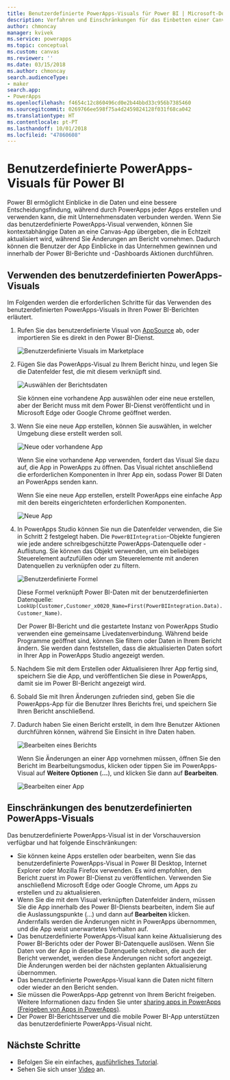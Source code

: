 ```yaml
---
title: Benutzerdefinierte PowerApps-Visuals für Power BI | Microsoft-Dokumentation
description: Verfahren und Einschränkungen für das Einbetten einer Canvas-App, die die gleiche Datenquelle wie andere Berichtselemente in Power BI verwendet und ebenfalls gefiltert werden kann
author: chmoncay
manager: kvivek
ms.service: powerapps
ms.topic: conceptual
ms.custom: canvas
ms.reviewer: ''
ms.date: 03/15/2018
ms.author: chmoncay
search.audienceType:
- maker
search.app:
- PowerApps
ms.openlocfilehash: f4654c12c860496cd0e2b44bbd33c956b7385460
ms.sourcegitcommit: 0269766ee598f75a4d2459824128f031f68ca042
ms.translationtype: HT
ms.contentlocale: pt-PT
ms.lasthandoff: 10/01/2018
ms.locfileid: "47860608"
---
```

# <a name="powerapps-custom-visual-for-power-bi"></a>Benutzerdefinierte PowerApps-Visuals für Power BI

Power BI ermöglicht Einblicke in die Daten und eine bessere Entscheidungsfindung, während durch PowerApps jeder Apps erstellen und verwenden kann, die mit Unternehmensdaten verbunden werden. Wenn Sie das benutzerdefinierte PowerApps-Visual verwenden, können Sie kontextabhängige Daten an eine Canvas-App übergeben, die in Echtzeit aktualisiert wird, während Sie Änderungen am Bericht vornehmen. Dadurch können die Benutzer der App Einblicke in das Unternehmen gewinnen und innerhalb der Power BI-Berichte und -Dashboards Aktionen durchführen.

## <a name="using-the-powerapps-custom-visual"></a>Verwenden des benutzerdefinierten PowerApps-Visuals

Im Folgenden werden die erforderlichen Schritte für das Verwenden des benutzerdefinierten PowerApps-Visuals in Ihren Power BI-Berichten erläutert.

1. Rufen Sie das benutzerdefinierte Visual von [AppSource](https://appsource.microsoft.com/product/power-bi-visuals/WA104381378?tab=Overview) ab, oder importieren Sie es direkt in den Power BI-Dienst.

    ![Benutzerdefinierte Visuals im Marketplace](./media/powerapps-custom-visual/powerapps-store.png) 

2. Fügen Sie das PowerApps-Visual zu Ihrem Bericht hinzu, und legen Sie die Datenfelder fest, die mit diesem verknüpft sind.

    ![Auswählen der Berichtsdaten](./media/powerapps-custom-visual/add-visual-set-data.png)

    Sie können eine vorhandene App auswählen oder eine neue erstellen, aber der Bericht muss mit dem Power BI-Dienst veröffentlicht und in Microsoft Edge oder Google Chrome geöffnet werden.

3.  Wenn Sie eine neue App erstellen, können Sie auswählen, in welcher Umgebung diese erstellt werden soll.

    ![Neue oder vorhandene App](./media/powerapps-custom-visual/create-new-or-choose-app.png)

    Wenn Sie eine vorhandene App verwenden, fordert das Visual Sie dazu auf, die App in PowerApps zu öffnen. Das Visual richtet anschließend die erforderlichen Komponenten in Ihrer App ein, sodass Power BI Daten an PowerApps senden kann.

    Wenn Sie eine neue App erstellen, erstellt PowerApps eine einfache App mit den bereits eingerichteten erforderlichen Komponenten.

    ![Neue App](./media/powerapps-custom-visual/new-app.png)

4. In PowerApps Studio können Sie nun die Datenfelder verwenden, die Sie in Schritt 2 festgelegt haben. Die `PowerBIIntegration`-Objekte fungieren wie jede andere schreibgeschützte PowerApps-Datenquelle oder -Auflistung. Sie können das Objekt verwenden, um ein beliebiges Steuerelement aufzufüllen oder um Steuerelemente mit anderen Datenquellen zu verknüpfen oder zu filtern.

    ![Benutzerdefinierte Formel](./media/powerapps-custom-visual/custom-formula.png)

    Diese Formel verknüpft Power BI-Daten mit der benutzerdefinierten Datenquelle: `LookUp(Customer,Customer_x0020_Name=First(PowerBIIntegration.Data).Customer_Name)`.

   Der Power BI-Bericht und die gestartete Instanz von PowerApps Studio verwenden eine gemeinsame Livedatenverbindung. Während beide Programme geöffnet sind, können Sie filtern oder Daten in Ihrem Bericht ändern. Sie werden dann feststellen, dass die aktualisierten Daten sofort in Ihrer App in PowerApps Studio angezeigt werden.

5. Nachdem Sie mit dem Erstellen oder Aktualisieren Ihrer App fertig sind, speichern Sie die App, und veröffentlichen Sie diese in PowerApps, damit sie im Power BI-Bericht angezeigt wird.

6. Sobald Sie mit Ihren Änderungen zufrieden sind, geben Sie die PowerApps-App für die Benutzer Ihres Berichts frei, und speichern Sie Ihren Bericht anschließend.

7. Dadurch haben Sie einen Bericht erstellt, in dem Ihre Benutzer Aktionen durchführen können, während Sie Einsicht in Ihre Daten haben.

    ![Bearbeiten eines Berichts](./media/powerapps-custom-visual/working-report.gif)

    Wenn Sie Änderungen an einer App vornehmen müssen, öffnen Sie den Bericht im Bearbeitungsmodus, klicken oder tippen Sie im PowerApps-Visual auf **Weitere Optionen** (**...**), und klicken Sie dann auf **Bearbeiten**.

    ![Bearbeiten einer App](./media/powerapps-custom-visual/edit-app.png)

## <a name="limitations-of-the-powerapps-custom-visual"></a>Einschränkungen des benutzerdefinierten PowerApps-Visuals

Das benutzerdefinierte PowerApps-Visual ist in der Vorschauversion verfügbar und hat folgende Einschränkungen:

- Sie können keine Apps erstellen oder bearbeiten, wenn Sie das benutzerdefinierte PowerApps-Visual in Power BI Desktop, Internet Explorer oder Mozilla Firefox verwenden. Es wird empfohlen, den Bericht zuerst im Power BI-Dienst zu veröffentlichen. Verwenden Sie anschließend Microsoft Edge oder Google Chrome, um Apps zu erstellen und zu aktualisieren.
- Wenn Sie die mit dem Visual verknüpften Datenfelder ändern, müssen Sie die App innerhalb des Power BI-Diensts bearbeiten, indem Sie auf die Auslassungspunkte (...) und dann auf **Bearbeiten** klicken. Andernfalls werden die Änderungen nicht in PowerApps übernommen, und die App weist unerwartetes Verhalten auf.
- Das benutzerdefinierte PowerApps-Visual kann keine Aktualisierung des Power BI-Berichts oder der Power BI-Datenquelle auslösen. Wenn Sie Daten von der App in dieselbe Datenquelle schreiben, die auch der Bericht verwendet, werden diese Änderungen nicht sofort angezeigt. Die Änderungen werden bei der nächsten geplanten Aktualisierung übernommen.
- Das benutzerdefinierte PowerApps-Visual kann die Daten nicht filtern oder wieder an den Bericht senden.
- Sie müssen die PowerApps-App getrennt von Ihrem Bericht freigeben. Weitere Informationen dazu finden Sie unter [sharing apps in PowerApps (Freigeben von Apps in PowerApps)](share-app.md).
- Der Power BI-Berichtsserver und die mobile Power BI-App unterstützen das benutzerdefinierte PowerApps-Visual nicht.

## <a name="next-steps"></a>Nächste Schritte

* Befolgen Sie ein einfaches, [ausführliches Tutorial](embed-powerapps-powerbi.md).
* Sehen Sie sich unser [Video](https://aka.ms/powerappscustomvisualvideo) an.
